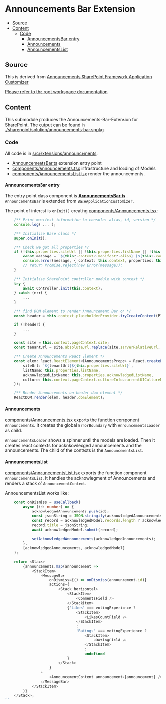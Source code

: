 # Announcements Bar Extension

- [Source](#source)
- [Content](#content)
  - [Code](#code)
    - [AnnouncementsBar entry](#announcementsbar-entry)
    - [Announcements](#announcements)
    - [AnnouncementsList](#announcementslist)

## Source

This is derived from [Announcements SharePoint Framework Application Customizer](https://github.com/pnp/sp-dev-fx-extensions/tree/master/samples/react-application-announcements)

[Please refer to the root workspace documentation](../../README.md)

## Content

This submodule produces the Announcements-Bar-Extension for SharePoint.
The output can be found in [./sharepoint/solution/announcements-bar.sppkg](./sharepoint/solution/announcements-bar.sppkg)

### Code

All code is in [src/extensions/announcements](src/extensions/announcements).

- [AnnouncementsBar.ts](src/extensions/announcements/AnnouncementsBar.ts) extension entry point
- [components/Announcements.tsx](./src/extensions/announcements/components/Announcements.tsx) infrastructure and loading of Models
- [components/AnnouncementsList.tsx](./src/extensions/announcements/components/AnnouncementsList.tsx) render the announcements.

#### AnnouncementsBar entry

The entry point class component is
__[AnnouncementsBar.ts](src/extensions/announcements/AnnouncementsBar.ts)__ . `AnnouncementsBar` is extended from `BaseApplicationCustomizer`.

The point of interest is `onInit()` creating [components/Announcements.tsx](./src/extensions/announcements/components/Announcements.tsx):

```typescript
    /** Print manifest information to console: alias, id, version */
    console.log( ... );

    /** Initialise Base class */
    super.onInit();

    /** Check we got all properties */
    if (!this.properties.siteUrl || !this.properties.listName || !this.properties.acknowledgedListName) {
        const message = `${this?.context?.manifest?.alias} [${this?.context?.manifest?.id}] version=${this?.context?.manifest?.version} onInit Missing required configuration parameters`;
        console.error(message, { context: this.context, properties: this.properties });
        // return Promise.reject(new Error(message));
    }

    /** Initialise SharePoint controller module with context */
    try {
        await Controller.init(this.context);
    } catch (err) {
        ...
    }

    /** find DOM element to render Announcement Bar on */
    const header = this.context.placeholderProvider.tryCreateContent(PlaceholderName.Top);

    if (!header) {
        ...
    }

    const site = this.context.pageContext.site;
    const tenantUrl = site.absoluteUrl.replace(site.serverRelativeUrl, "");

    /** Create Announcements React Element */
    const elem: React.ReactElement<IAnnouncementsProps> = React.createElement(Announcements, {
        siteUrl: `${tenantUrl}${this.properties.siteUrl}`,
        listName: this.properties.listName,
        acknowledgedListName: this.properties.acknowledgedListName,
        culture: this.context.pageContext.cultureInfo.currentUICultureName
    });

    /** Render Announcements on header dom element */
    ReactDOM.render(elem, header.domElement);
```

#### Announcements

[components/Announcements.tsx](./src/extensions/announcements/components/Announcements.tsx) exports the function component `Announcements`. It creates the global `ErrorBoundary` with `AnnouncementsLoader` as child.

`AnnouncementsLoader` shows a spinner until the models are loaded. Then it creates react contexts for acknkowledged announcements and the announcements. The child of the contexts is the `AnnouncementsList`.

#### AnnouncementsList

[components/AnnouncementsList.tsx](./src/extensions/announcements/components/AnnouncementsList.tsx) exports the function component `AnnouncementsList`. It handles the acknowlegment of Announcements and renders a stack of `AnnouncementContent`.

AnnouncementsList works like:

```typescript
    const onDismiss = useCallback(
        async (id: number) => {
            acknowledgedAnnouncements.push(id);
            const jsonString = JSON.stringify(acknowledgedAnnouncements);
            const record = acknowledgedModel.records.length ? acknowledgedModel.records[0] : acknowledgedModel.newRecord;
            record.title = jsonString;
            await acknowledgedModel.submit(record);

            setAcknowledgedAnnouncements(acknowledgedAnnouncements);
        },
        [acknowledgedAnnouncements, acknowledgedModel]
    );

    return <Stack>
        {announcements.map(announcement =>
            <StackItem>
                <MessageBar
                    onDismiss={() => onDismiss(announcement.id)}
                    actions={
                        <Stack horizontal>
                            <StackItem>
                                <CommentsField />
                            </StackItem>
                            {'Likes' === votingExperience ?
                                <StackItem>
                                    <LikesCountField />
                                </StackItem>
                                :
                                'Ratings' === votingExperience ?
                                    <StackItem>
                                        <RatingField />
                                    </StackItem>
                                    :
                                    undefined
                            }
                        </Stack>
                    }
                >
                    <AnnouncementContent announcement={announcement} />
                </MessageBar>
            </StackItem>
        )}
    </Stack>;
``
